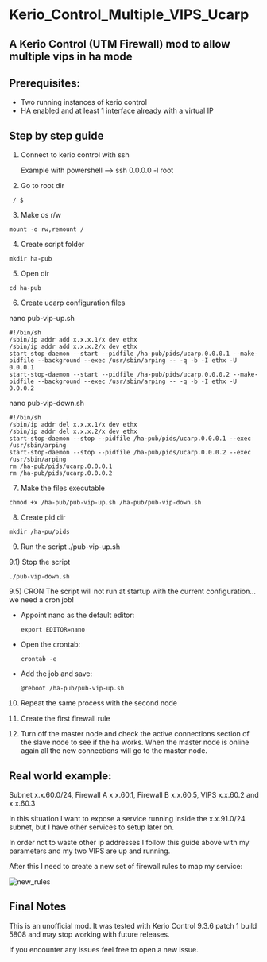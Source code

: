 # Kerio_Control_Multiple_VIPS_Ucarp
## A Kerio Control (UTM Firewall) mod to allow multiple vips in ha mode

## Prerequisites:
  - Two running instances of kerio control 
  - HA enabled and at least 1 interface already with a virtual IP
  
## Step by step guide

1) Connect to kerio control with ssh

   Example with powershell --> ssh 0.0.0.0 -l root

2) Go to root dir
  ```
   / $
  ```

3) Make os r/w
  ```
  mount -o rw,remount /
  ```

4) Create script folder
  ```
  mkdir ha-pub
  ```

5) Open dir
  ```
  cd ha-pub
  ```

6) Create ucarp configuration files

  nano pub-vip-up.sh
  ```
  #!/bin/sh
  /sbin/ip addr add x.x.x.1/x dev ethx
  /sbin/ip addr add x.x.x.2/x dev ethx
  start-stop-daemon --start --pidfile /ha-pub/pids/ucarp.0.0.0.1 --make-pidfile --background --exec /usr/sbin/arping -- -q -b -I ethx -U 0.0.0.1
  start-stop-daemon --start --pidfile /ha-pub/pids/ucarp.0.0.0.2 --make-pidfile --background --exec /usr/sbin/arping -- -q -b -I ethx -U 0.0.0.2
  ```

  nano pub-vip-down.sh
  ```
  #!/bin/sh
  /sbin/ip addr del x.x.x.1/x dev ethx
  /sbin/ip addr del x.x.x.2/x dev ethx
  start-stop-daemon --stop --pidfile /ha-pub/pids/ucarp.0.0.0.1 --exec /usr/sbin/arping
  start-stop-daemon --stop --pidfile /ha-pub/pids/ucarp.0.0.0.2 --exec /usr/sbin/arping
  rm /ha-pub/pids/ucarp.0.0.0.1
  rm /ha-pub/pids/ucarp.0.0.0.2
  ```


7) Make the files executable
  ```
  chmod +x /ha-pub/pub-vip-up.sh /ha-pub/pub-vip-down.sh
  ```
  
8) Create pid dir
  ```
  mkdir /ha-pu/pids
  ```
  
9) Run the script
  ./pub-vip-up.sh

9.1) Stop the script
  ```
  ./pub-vip-down.sh
  ```
9.5) CRON
  The script will not run at startup with the current configuration... we need a cron job!
  
- Appoint nano as the default editor:
  ```
  export EDITOR=nano
  ```
- Open the crontab:
  ```
  crontab -e
  ```
- Add the job and save:
  ```
  @reboot /ha-pub/pub-vip-up.sh
  ```
  
10) Repeat the same process with the second node

11) Create the first firewall rule

12) Turn off the master node and check the active connections section of the slave node to see if the ha works. When the master node is online again all the new connections will go to the master node.



## Real world example:

Subnet x.x.60.0/24, Firewall A x.x.60.1, Firewall B x.x.60.5, VIPS x.x.60.2 and x.x.60.3

In this situation I want to expose a service running inside the x.x.91.0/24 subnet, but I have other services to setup later on.

In order not to waste other ip addresses I follow this guide above with my parameters and my two VIPS are up and running.

After this I need to create a new set of firewall rules to map my service:

  
![new_rules](https://user-images.githubusercontent.com/96527590/187072908-b6c456cc-eb87-4e13-a968-697cd21262f8.jpg)



## Final Notes

This is an unofficial mod. It was tested with Kerio Control 9.3.6 patch 1 build 5808 and may stop working with future releases.

If you encounter any issues feel free to open a new issue.
